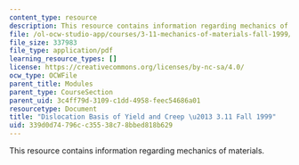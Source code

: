 ```yaml
---
content_type: resource
description: This resource contains information regarding mechanics of materials.
file: /ol-ocw-studio-app/courses/3-11-mechanics-of-materials-fall-1999/339d0d74796cc35538c78bbed818b629_MIT3_11F99_dn.pdf
file_size: 337983
file_type: application/pdf
learning_resource_types: []
license: https://creativecommons.org/licenses/by-nc-sa/4.0/
ocw_type: OCWFile
parent_title: Modules
parent_type: CourseSection
parent_uid: 3c4ff79d-3109-c1dd-4958-feec54686a01
resourcetype: Document
title: "Dislocation Basis of Yield and Creep \u2013 3.11 Fall 1999"
uid: 339d0d74-796c-c355-38c7-8bbed818b629
---
```

This resource contains information regarding mechanics of materials.